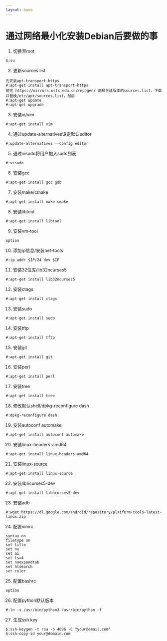 ```yaml
---
layout: base
---
```


# 通过网络最小化安装Debian后要做的事


1. 切换至root
```
$:su
```
2. 更新sources.list
```
先安装apt-transport-https
#:apt-get install apt-transport-https
前往 https://mirrors.ustc.edu.cn/repogen/ 选择合适版本的sources.list，下载并替换/etc/apt/sources.list，然后
#:apt-get update
#:apt-get upgrade
```
3. 安装vi/vim
```
#:apt-get install vim
```
4. 通过update-alternatives设定默认editor
```
#:update-alternatives --config editor
```
5. 通过visudo将用户加入sudo列表
```
#:visudo
```
6. 安装gcc
```
#:apt-get install gcc gdb
```
7. 安装make/cmake
```
#:apt-get install make cmake
```
8. 安装libtool
```
#:apt-get install libtool
```
9. 安装vm-tool
```
option
```
10. 添加ip信息/安装net-tools
```
#:ip addr $IP/24 dev $IF
```
11. 安装32位库/lib32ncurses5
```
#:apt-get install lib32ncurses5
```
12. 安装ctags
```
#:apt-get install ctags
```
13. 安装sudo
```
#:apt-get install sudo
```
14. 安装tftp
```
#:apt-get install tftp
```
15. 安装git
```
#:apt-get install git
```
16. 安装perl
```
#:apt-get install perl
```
17. 安装tree
```
#:apt-get install tree
```
18. 修改默认shell/dpkg-reconfigure dash
```
#:dpkg-reconfigure dash
```
19. 安装autoconf automake
```
#:apt-get install autoconf automake
```
20. 安装linux-headers-amd64
```
#:apt-get install linux-headers-amd64
```
21. 安装linux-source
```
#:apt-get install linux-source
```
22. 安装libncurses5-dev
```
#:apt-get install libncurses5-dev
```
23. 安装adb
```
#:wget https://dl.google.com/android/repository/platform-tools-latest-linux.zip
```
24. 配置vimrc
```
syntax on
filetype on
set title
set nu
set ai
set ts=4
set noexpandtab
set hlsearch
set ruler
```
25. 配置bashrc
```
option
```
26. 配置python默认版本
```
#:ln -s /usr/bin/python3 /usr/bin/python -f
```
27. 生成ssh key
```
$:ssh-keygen -t rsa -b 4096 -C "your@email.com"
$:ssh-copy-id your@domain.com
```